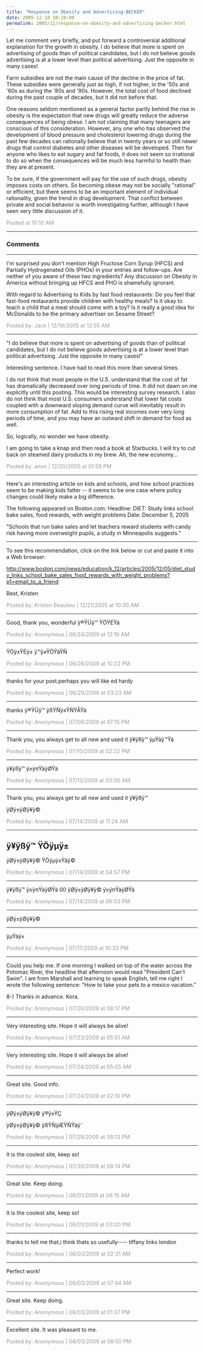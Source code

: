 ```yaml
---
title: "Response on Obesity and Advertising-BECKER"
date: 2005-12-18 10:10:00
permalink: 2005/12/response-on-obesity-and-advertising-becker.html
---
```

Let me comment very briefly, and put forward a controversial additional explanation for the growth in obesity. I do believe that more is spent on advertising of goods than of political candidates, but I do not believe goods advertising is at a lower level than political advertising. Just the opposite in many cases!

Farm subsidies are not the main cause of the decline in the price of fat. These subsidies were generally just as high, if not higher, in the '50s and '60s as during the '80s and '90s. However, the total cost of food declined during the past couple of decades, but it did not before that.

One reasons seldom mentioned as a general factor partly behind the rise in obesity is the expectation that new drugs will greatly reduce the adverse consequences of being obese. I am not claiming that many teenagers are conscious of this consideration. However, any one who has observed the development of blood pressure and cholesterol lowering drugs during the past few decades can rationally believe that in twenty years or so still newer drugs that control diabetes and other diseases will be developed. Then for anyone who likes to eat sugary and fat foods, it does not seem so irrational to do so when the consequences will be much less harmful to health than they are at present.

To be sure, if the government will pay for the use of such drugs, obesity imposes costs on others. So becoming obese may not be socially "rational" or efficient, but there seems to be an important element of individual rationality, given the trend in drug development. That conflict between private and social behavior is worth investigating further, although I have seen very little discussion of it.

<span style="color:#999">Posted at 10:10 AM</span>

<!-- more -->

---

### Comments

---

I'm surprised you don't mention High Fructose Corn Syrup (HFCS) and Partially Hydrogenated Oils (PHOs) in your entries and follow-ups. Are neither of you aware of these two ingredients? Any discussion on Obesity in America without bringing up HFCS and PHO is shamefully ignorant. 

With regard to Advertising to Kids by fast food restaurants: Do you feel that fast-food restaurants provide children with healthy meals? Is it okay to teach a child that a meal should come with a toy? Is it really a good idea for McDonalds to be the primary advertiser on Sesame Street?

<span style="color:#999">Posted by: Jack | 12/19/2005 at 12:55 AM</span>

---


"I do believe that more is spent on advertising of goods than of political candidates, but I do not believe goods advertising is at a lower level than political advertising. Just the opposite in many cases!"

Interesting sentence.  I have had to read this more than several times.

I do not think that most people in the U.S. understand that the cost of fat has dramatically decreased over long periods of time.  It did not dawn on me explicitly until this posting.  This would be interesting survey research.  I also do not think that most U.S. consumers understand that lower fat costs coupled with a downward sloping demand curve will inevitably result in more consumption of fat.  Add to this rising real incomes over very long periods of time, and you may have an outward shift in demand for food as well.  

So, logically, no wonder we have obesity.

I am going to take a knap and then read a book at Starbucks.  I will try to cut back on steamed dairy products in my brew.  Ah, the new economy...

<span style="color:#999">Posted by: anon | 12/20/2005 at 01:59 PM</span>

---

Here's an interesting article on kids and schools, and how school practices seem to be making kids fatter -- it seems to be one case where policy changes could likely make a big difference. 



The following appeared on Boston.com:
Headline: DIET: Study links school bake sales, food rewards, with weight problems 
Date:     December 5, 2005

"Schools that run bake sales and let teachers reward students with candy risk having more overweight pupils, a study in Minneapolis suggests." 

____________________________________________________________

To see this recommendation, click on the link below or cut and paste it into a Web browser:

http://www.boston.com/news/education/k_12/articles/2005/12/05/diet_study_links_school_bake_sales_food_rewards_with_weight_problems?p1=email_to_a_friend

Best,
Kristen

<span style="color:#999">Posted by: Kristen Beaulieu | 12/21/2005 at 10:30 AM</span>

---

Good, thank you, wonderful
ÿ®ŸÜÿ™ ŸÖŸÉŸá

<span style="color:#999">Posted by: Anonymous | 06/24/2009 at 12:16 AM</span>

---

ŸÖÿ±ŸÉÿ≤ ÿ™ÿ≠ŸÖŸäŸÑ

<span style="color:#999">Posted by: Anonymous | 06/26/2009 at 10:22 PM</span>

---


thanks for your post.perhaps you will like ed hardy

<span style="color:#999">Posted by: Anonymous | 06/29/2009 at 03:23 AM</span>

---

thanks
ÿ®ŸÜÿ™ ÿßŸÑÿ≤ŸÑŸÅŸä

<span style="color:#999">Posted by: Anonymous | 07/06/2009 at 07:15 PM</span>

---

Thank you, you always get to all new and used it 
ÿ¥ÿßÿ™ ÿµŸàÿ™Ÿä

<span style="color:#999">Posted by: Anonymous | 07/10/2009 at 02:22 PM</span>

---

ÿ¥ÿßÿ™ ÿ≥ÿπŸàÿØŸä

<span style="color:#999">Posted by: Anonymous | 07/13/2009 at 03:00 AM</span>

---

Thank you, you always get to all new and used it 
ÿ¥ÿßÿ™ 

ÿØÿ±ÿØÿ¥ÿ©

<span style="color:#999">Posted by: Anonymous | 07/14/2009 at 11:24 AM</span>

---

ÿ¥ÿßÿ™ ŸÖÿµÿ±
--
ÿØÿ±ÿØÿ¥ÿ© ŸÖÿµÿ±Ÿäÿ©

<span style="color:#999">Posted by: Anonymous | 07/14/2009 at 04:57 PM</span>

---

ÿ¥ÿßÿ™ ÿ≥ÿπŸàÿØŸä
00
ÿØÿ±ÿØÿ¥ÿ© ÿ≥ÿπŸàÿØŸä

<span style="color:#999">Posted by: Anonymous | 07/14/2009 at 06:03 PM</span>

---

ÿØÿ±ÿØÿ¥ÿ©
___
ÿµŸàÿ±

<span style="color:#999">Posted by: Anonymous | 07/17/2009 at 10:33 PM</span>

---

Could you help me. If one morning I walked on top of the water across the Potomac River, the headline that afternoon would read "President Can't Swim".
I am from Marshall and learning to speak English, tell me right I wrote the following sentence: "How to take your pets to a mexico vacation."

8-) Thanks in advance. Kora.

<span style="color:#999">Posted by: Anonymous | 07/20/2009 at 08:17 PM</span>

---

Very interesting site. Hope it will always be alive!

<span style="color:#999">Posted by: Anonymous | 07/23/2009 at 05:51 AM</span>

---

Very interesting site. Hope it will always be alive!

<span style="color:#999">Posted by: Anonymous | 07/24/2009 at 05:05 AM</span>

---

Great site. Good info.

<span style="color:#999">Posted by: Anonymous | 07/24/2009 at 02:10 PM</span>

---

ÿØÿ±ÿØÿ¥ÿ© ÿ®ÿ±ŸÇ 


ÿØÿ±ÿØÿ¥ÿ© ÿßŸÑÿÆŸÑŸäÿ¨

<span style="color:#999">Posted by: Anonymous | 07/29/2009 at 08:13 PM</span>

---

It is the coolest site, keep so!

<span style="color:#999">Posted by: Anonymous | 07/30/2009 at 08:14 PM</span>

---

Great site. Keep doing.

<span style="color:#999">Posted by: Anonymous | 08/01/2009 at 06:15 AM</span>

---

It is the coolest site, keep so!

<span style="color:#999">Posted by: Anonymous | 08/01/2009 at 03:00 PM</span>

---

thanks to tell me that,i think thats so usefully----
tiffany 
links london

<span style="color:#999">Posted by: Anonymous | 08/03/2009 at 02:31 AM</span>

---

Perfect work!

<span style="color:#999">Posted by: Anonymous | 08/03/2009 at 07:44 AM</span>

---

Great site. Keep doing.

<span style="color:#999">Posted by: Anonymous | 08/03/2009 at 01:37 PM</span>

---

Excellent site. It was pleasant to me.

<span style="color:#999">Posted by: Anonymous | 08/03/2009 at 08:50 PM</span>